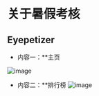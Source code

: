 
# 关于暑假考核

## Eyepetizer

- 内容一：**主页


![image](https://github.com/Xxxseventea/Eyepetizer/blob/master/image/%E4%B8%BB%E9%A1%B5.gif)


- 内容二：**排行榜
![image](https://github.com/Xxxseventea/Eyepetizer/blob/master/image/排行榜.gif)
